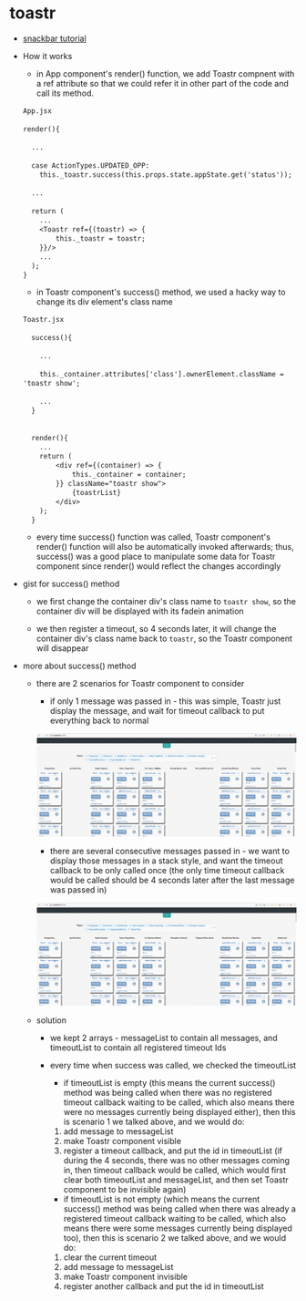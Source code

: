 # toastr

* [snackbar tutorial](http://www.w3schools.com/howto/howto_js_snackbar.asp)

* How it works

  * in App component's render() function, we add Toastr compnent with a ref attribute so that we could refer it in other part of the code and call its method.

  ```
  App.jsx

  render(){

    ...

    case ActionTypes.UPDATED_OPP:
      this._toastr.success(this.props.state.appState.get('status'));

    ...

    return (
      ...
      <Toastr ref={(toastr) => {
          this._toastr = toastr;
      }}/>
      ...
    );
  }

  ```

  * in Toastr component's success() method, we used a hacky way to change its div element's class name

  ```
  Toastr.jsx

    success(){

      ...

      this._container.attributes['class'].ownerElement.className = 'toastr show';

      ...
    }


    render(){
      ...
      return (
          <div ref={(container) => {
              this._container = container;
          }} className="toastr show">
              {toastrList}
          </div>
      );
    }
  ```

  * every time success() function was called, Toastr component's render() function will also be automatically invoked afterwards; thus, success() was a good place to manipulate some data for Toastr component since render() would reflect the changes accordingly

* gist for success() method

  * we first change the container div's class name to `toastr show`, so the container div will be displayed with its fadein animation

  * we then register a timeout, so 4 seconds later, it will change the container div's class name back to `toastr`, so the Toastr component will disappear

* more about success() method

  * there are 2 scenarios for Toastr component to consider

    * if only 1 message was passed in - this was simple, Toastr just display the message, and wait for timeout callback to put everything back to normal

    ![toastr1](./img/toastr1.gif)

    * there are several consecutive messages passed in - we want to display those messages in a stack style, and want the timeout callback to be only called once (the only time timeout callback would be called should be 4 seconds later after the last message was passed in)

    ![toastr2](./img/toastr2.gif)

  * solution

    * we kept 2 arrays - messageList to contain all messages, and timeoutList to contain all registered timeout Ids

    * every time when success was called, we checked the timeoutList

      * if timeoutList is empty (this means the current success() method was being called when there was no registered timeout callback waiting to be called, which also means there were no messages currently being displayed either), then this is scenario 1 we talked above, and we would do:

      1. add message to messageList
      2. make Toastr component visible
      3. register a timeout callback, and put the id in timeoutList (if during the 4 seconds, there was no other messages coming in, then timeout callback would be called, which would first clear both timeoutList and messageList, and then set Toastr component to be invisible again)

      * if timeoutList is not empty (which means the current success() method was being called when there was already a registered timeout callback waiting to be called, which also means there were some messages currently being displayed too), then this is scenario 2 we talked above, and we would do:
      
      1. clear the current timeout
      2. add message to messageList
      3. make Toastr component invisible
      4. register another callback and put the id in timeoutList
